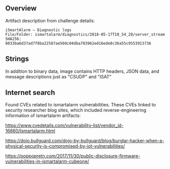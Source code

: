 ## Overview

Artifact description from challenge details:
```
iSmartAlarm – Diagnostic logs
File/Folder: ismartalarm/diagnostics/2018-05-17T10_54_28/server_stream
SHA256: 8033ba6d37ad7f8ba22587ae560c04dba703962ed16ede8c36a55c9553913736
```

## Strings

In addition to binary data, image contains HTTP headers, JSON data, and message descriptions just as "CSUDP" and "ISAT"

## Internet search

Found CVEs related to ismartalarm vulnerabilities.  These CVEs linked to security researcher blog sites, which included reverse-engineering information of ismartalarm artifacts:

https://www.cvedetails.com/vulnerability-list/vendor_id-16660/Ismartalarm.html

https://dojo.bullguard.com/dojo-by-bullguard/blog/burglar-hacker-when-a-physical-security-is-compromised-by-iot-vulnerabilities/

https://poppopretn.com/2017/11/30/public-disclosure-firmware-vulnerabilities-in-ismartalarm-cubeone/

